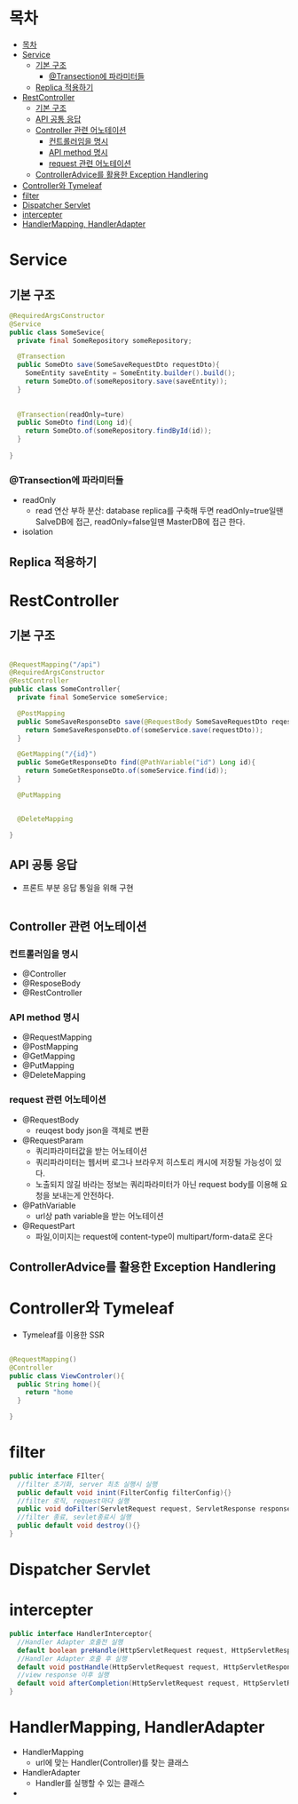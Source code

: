 
# 목차
- [목차](#목차)
- [Service](#service)
  - [기본 구조](#기본-구조)
    - [@Transection에 파라미터들](#transection에-파라미터들)
  - [Replica 적용하기](#replica-적용하기)
- [RestController](#restcontroller)
  - [기본 구조](#기본-구조-1)
  - [API 공통 응답](#api-공통-응답)
  - [Controller 관련 어노테이션](#controller-관련-어노테이션)
    - [컨트롤러임을 명시](#컨트롤러임을-명시)
    - [API method 명시](#api-method-명시)
    - [request 관련 어노테이션](#request-관련-어노테이션)
  - [ControllerAdvice를 활용한 Exception Handlering](#controlleradvice를-활용한-exception-handlering)
- [Controller와 Tymeleaf](#controller와-tymeleaf)
- [filter](#filter)
- [Dispatcher Servlet](#dispatcher-servlet)
- [intercepter](#intercepter)
- [HandlerMapping, HandlerAdapter](#handlermapping-handleradapter)

# Service
## 기본 구조
```java
@RequiredArgsConstructor
@Service
public class SomeSevice{
  private final SomeRepository someRepository;

  @Transection
  public SomeDto save(SomeSaveRequestDto requestDto){
    SomeEntity saveEntity = SomeEntity.builder().build();
    return SomeDto.of(someRepository.save(saveEntity));
  }
  
  
  @Transection(readOnly=ture)
  public SomeDto find(Long id){
    return SomeDto.of(someRepository.findById(id));
  }
 
}

```
### @Transection에 파라미터들
- readOnly
  - read 연산 부하 분산: database replica를 구축해 두면 readOnly=true일땐 SalveDB에 접근, readOnly=false일땐 MasterDB에 접근 한다. 
- isolation

## Replica 적용하기


# RestController
## 기본 구조
```java

@RequestMapping("/api")
@RequiredArgsConstructor
@RestController
public class SomeController{
  private final SomeService someService;

  @PostMapping
  public SomeSaveResponseDto save(@RequestBody SomeSaveRequestDto reqestDto){
    return SomeSaveResponseDto.of(someService.save(requestDto));
  }

  @GetMapping("/{id}")
  public SomeGetResponseDto find(@PathVariable("id") Long id){
    return SomeGetResponseDto.of(someService.find(id));
  }

  @PutMapping


  @DeleteMapping

}

```

## API 공통 응답
- 프론트 부분 응답 통일을 위해 구현

```java


```


## Controller 관련 어노테이션
### 컨트롤러임을 명시
- @Controller
- @ResposeBody
- @RestController

### API method 명시
- @RequestMapping
- @PostMapping
- @GetMapping
- @PutMapping
- @DeleteMapping

### request 관련 어노테이션
- @RequestBody
  - reuqest body json을 객체로 변환
- @RequestParam
  - 쿼리파라미터값을 받는 어노테이션
  - 쿼리파라미터는 웹서버 로그나 브라우저 히스토리 캐시에 저장될 가능성이 있다. 
  - 노출되지 않길 바라는 정보는 쿼리파라미터가 아닌 request body를 이용해 요청을 보내는게 안전하다.
- @PathVariable
  - url상 path variable을 받는 어노테이션
- @RequestPart
  - 파일,이미지는 request에 content-type이 multipart/form-data로 온다

## ControllerAdvice를 활용한 Exception Handlering


# Controller와 Tymeleaf
- Tymeleaf를 이용한 SSR 

```java

@RequestMapping()
@Controller
public class ViewControler(){
  public String home(){
    return "home
  }

}
```

# filter
```java
public interface FIlter{
  //filter 초기화, server 최초 실행시 실행
  public default void inint(FilterConfig filterConfig){}
  //filter 로직, request마다 실행
  public void doFilter(ServletRequest request, ServletResponse response){}
  //filter 종료, sevlet종료시 실행
  public default void destroy(){}
}

```

# Dispatcher Servlet


# intercepter
```java
public interface HandlerInterceptor{
  //Handler Adapter 호출전 실행
  default boolean preHandle(HttpServletRequest request, HttpServletResponse response, Object handler){}
  //Handler Adapter 호출 후 실행
  default void postHandle(HttpServletRequest request, HttpServletResponse response, Object handler, @Nullable ModelAndView modelAndView){}
  //view response 이후 실행
  default void afterCompletion(HttpServletRequest request, HttpServletResponse response, Object handler, @Nullable Exception ex)
}
```

# HandlerMapping, HandlerAdapter
- HandlerMapping
  - url에 맞는 Handler(Controller)를 찾는 클래스
- HandlerAdapter
  - Handler를 실행할 수 있는 클래스
- 

